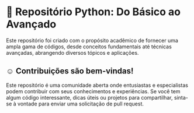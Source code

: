 # 🐍 Repositório Python: Do Básico ao Avançado
Este repositório foi criado com o propósito acadêmico de fornecer uma ampla gama de códigos, desde conceitos fundamentais até técnicas avançadas, abrangendo diversos tópicos e aplicações.

## ☺️ Contribuições são bem-vindas!
Este repositório é uma comunidade aberta onde entusiastas e especialistas podem contribuir com seus conhecimentos e experiências. Se você tem algum código interessante, dicas úteis ou projetos para compartilhar, sinta-se à vontade para enviar uma solicitação de pull request.
